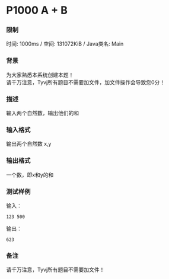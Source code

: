 # P1000 A + B
### 限制
时间: 1000ms / 空间: 131072KiB / Java类名: Main  

### 背景
为大家熟悉本系统创建本题！  
请千万注意，Tyvj所有题目不需要加文件，加文件操作会导致您0分！  

### 描述
输入两个自然数，输出他们的和  

### 输入格式
输出两个自然数 x,y  
 
### 输出格式
一个数，即x和y的和  
 
### 测试样例
输入：
```
123 500
```

输出：
```
623
```

### 备注
请千万注意，Tyvj所有题目不需要加文件！  
